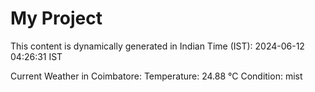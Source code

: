 # My Project

This content is dynamically generated in Indian Time (IST): 2024-06-12 04:26:31 IST


Current Weather in Coimbatore:
Temperature: 24.88 °C
Condition: mist
